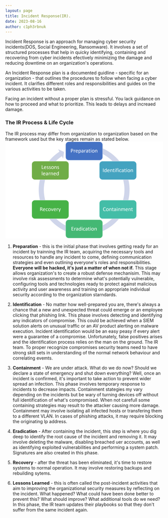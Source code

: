 ```yaml
---
layout: page
title: Incident Response(IR).
date: 2023-08-16
author: c1ph3rbnuk
---
```


Incident Response is an approach for managing cyber security incidents(DOS, Social Engineering, Ransomware). It involves a set of structured processes that help in quicky identifying, containing and recovering from cyber incidents efectively minimizing the damage and reducing  downtime on an organization's operations.

An Incident Response plan is a documented guidline - specific for an organization - that outlines the procedures to follow when facing a cyber incident. It clarifies different roles and responsibilities and guides on the various activities to be taken.

Facing an incident without a proper plan is stressful. You lack guidance on how to proceed and what to prioritize. This leads to delays and increaed damage.

### The IR Process & Life Cycle
The IR process may differ from organization to organization based on the framework used but the key stages remain as stated below.   
<img src="../assets/images/ctbt/irprocess.png" width="500px">   

1. **Preparation** - this is the initial phase that involves getting ready for an incident by trainning the IR team, acquiring the necessary tools and resources to handle any incident to come, defining communication strategies and even outlining everyone's roles and responsibilities. **Everyone will be hacked, it's just a matter of when not if.** This stage allows organization's to create a robust defense mechanisim. This may involve risk assessments to determine what's potentially vulnerable, configuring tools and technologies ready to protect against malicious activity and user awareness and training on appropriate individual security according to the organization starndards.

2. **Identification** - No matter how well-prepared you are, there's always a chance that a new and unexpected threat could emerge or an employee clicking that phishing link. This phase involves detecting and identifying any indicators of compromise. This could be achieved when a SIEM solution alerts on unusual traffic or an AV product alerting on malware execution. Incident identification would be an easy peasy if every alert were a guarantee of a compromise. Unfortunately, false positives arises and the identification process relies on the man on the ground. The IR team. To proper recognize compromises security teams need to have strong skill sets in understanding of the normal network behaviour and correlating evemts.

3. **Containment** - We are under attack. What do we do now? Should we declare a state of emergency and shut down everything? Well, once an incident is confirmed, it's important to take action to prevent wider spread an infection. This phase involves temporary response to incidents to decrease impacts. Containment stategies my vary depending on the incidents but be wary of turning devices off without full identification of what's compromised. When not carefull some containing strategies may result to the attacker causing more damage. Containment may involve isolating all infected hosts or transfering them to a different VLAN. In cases of phishing attacks, it may require blocking the originating Ip address.

4. **Eradication** - After containing the incident, this step is where you dig deep to identify the root cause of the incident and removing it. It may involve deleting the malware, disabling breached uer accounts, as well as identifying exploited vulnerabilities and performing a system patch. Signatures are also created in this phase.

5. **Recovery** - after the threat has been eliminated, it's time to restore systems to normal operation. It may involve restoring backups and rebuilding sytems.

6. **Lessons Learned** - this is often called the post-incident activities that aim to improving the organizational security measures by reflecting on the incident. What happened? What could have been done better to prevent this? What should improve? What additional tools do we need? In this phase, the IR team updates their playbooks so that they don't suffer from the same incident again. 